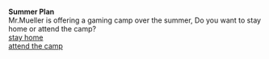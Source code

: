 **Summer Plan**   
Mr.Mueller is offering a gaming camp over the summer, Do you want to stay home or attend the camp?  
[stay home](stay-home/summer-assignment.md)    
[attend the camp](attend-the-camp/VR.md)